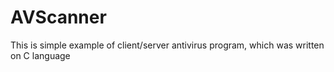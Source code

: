 # AVScanner
This is simple example of client/server antivirus program, which was written on C language
